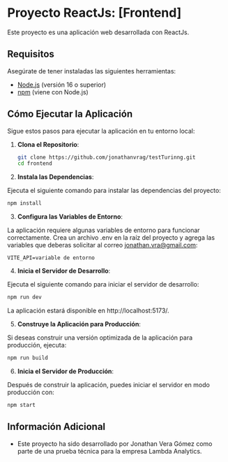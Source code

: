 # Proyecto ReactJs: [Frontend]

Este proyecto es una aplicación web desarrollada con ReactJs.

## Requisitos

Asegúrate de tener instaladas las siguientes herramientas:

- [Node.js](https://nodejs.org/) (versión 16 o superior)
- [npm](https://www.npmjs.com/) (viene con Node.js)

## Cómo Ejecutar la Aplicación

Sigue estos pasos para ejecutar la aplicación en tu entorno local:

1. **Clona el Repositorio**:

   ```bash
   git clone https://github.com/jonathanvrag/testTurinng.git
   cd frontend
   ```

2.  **Instala las Dependencias**:

Ejecuta el siguiente comando para instalar las dependencias del proyecto:

   ```bash
   npm install
   ```

3. **Configura las Variables de Entorno**:

La aplicación requiere algunas variables de entorno para funcionar correctamente. Crea un archivo .env en la raíz del proyecto y agrega las variables que deberas solicitar al correo jonathan.vra@gmail.com:

   ```env
   VITE_API=variable de entorno
   ```

4. **Inicia el Servidor de Desarrollo**:

Ejecuta el siguiente comando para iniciar el servidor de desarrollo:

   ```bash
   npm run dev
   ```

La aplicación estará disponible en http://localhost:5173/.

5. **Construye la Aplicación para Producción**:

Si deseas construir una versión optimizada de la aplicación para producción, ejecuta:

   ```bash
   npm run build
   ```

6. **Inicia el Servidor de Producción**:

Después de construir la aplicación, puedes iniciar el servidor en modo producción con:

   ```bash
   npm start
   ```

## Información Adicional

- Este proyecto ha sido desarrollado por Jonathan Vera Gómez como parte de una prueba técnica para la empresa Lambda Analytics.
